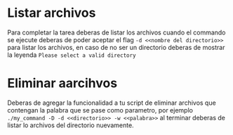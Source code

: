 # Listar archivos 
Para completar la tarea deberas de listar los archivos cuando el commando se ejecute
deberas de poder aceptar el flag `-d <<nombre del directorio>>` para listar los archivos,
en caso de no ser un directorio deberas de mostrar la leyenda `Please select a valid directory`


# Eliminar aarcihvos
Deberas de agregar la funcionalidad a tu script de eliminar archivos que contengan la palabra
que se pase como parametro, por ejemplo `./my_command -D -d <<directorio>> -w <<palabra>>` al
terminar deberas de listar lo archivos del directorio nuevamente.
